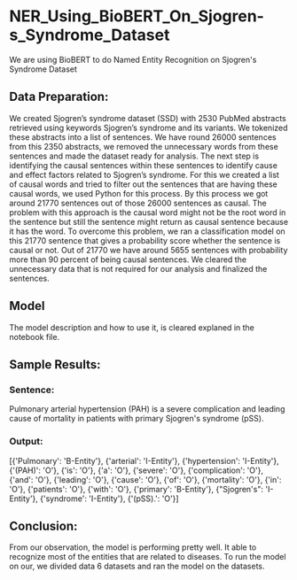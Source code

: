 # NER_Using_BioBERT_On_Sjogren-s_Syndrome_Dataset
We are using BioBERT to do Named Entity Recognition on Sjogren's Syndrome Dataset
## Data Preparation:
We created Sjogren’s syndrome dataset (SSD) with 2530 PubMed abstracts retrieved using keywords Sjogren’s syndrome and its variants. We tokenized these abstracts into a list of sentences. We have round 26000 sentences from this 2350 abstracts, we removed the unnecessary words from these sentences and made the dataset ready for analysis. The next step is identifying the causal sentences within these sentences to identify cause and effect factors related to Sjogren’s syndrome. For this we created a list of causal words and tried to filter out the sentences that are having these causal words, we used Python for this process. By this process we got around 21770 sentences out of those 26000 sentences as causal. The problem with this approach is the causal word might not be the root word in the sentence but still the sentence might return as causal sentence because it has the word. To overcome this problem, we ran a classification model on this 21770 sentence that gives a probability score whether the sentence is causal or not. Out of 21770 we have around 5655 sentences with probability more than 90 percent of being causal sentences. We cleared the unnecessary data that is not required for our analysis and finalized the sentences.
## Model
The model description and how to use it, is cleared explaned in the notebook file.
## Sample Results:
### Sentence:
Pulmonary arterial hypertension (PAH) is a severe complication and leading cause of mortality in patients with primary Sjogren's syndrome (pSS).
### Output:
[{'Pulmonary': 'B-Entity'}, {'arterial': 'I-Entity'}, {'hypertension': 'I-Entity'}, {'(PAH)': 'O'}, {'is': 'O'}, {'a': 'O'}, {'severe': 'O'}, {'complication': 'O'}, {'and': 'O'}, {'leading': 'O'}, {'cause': 'O'}, {'of': 'O'}, {'mortality': 'O'}, {'in': 'O'}, {'patients': 'O'}, {'with': 'O'}, {'primary': 'B-Entity'}, {"Sjogren's": 'I-Entity'}, {'syndrome': 'I-Entity'}, {'(pSS).': 'O'}]
## Conclusion:
From our observation, the model is performing pretty well. It able to recognize most of the entities that are related to diseases. To run the model on our, we divided data 6 datasets and ran the model on the datasets.
